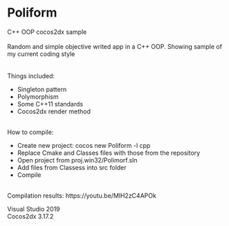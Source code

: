 # Poliform
C++ OOP cocos2dx sample<br>
<br>
Random and simple objective writed app in a C++ OOP. Showing sample of my current coding style<br>
<br>
<br>Things included:
- Singleton pattern
- Polymorphism
- Some C++11 standards
- Cocos2dx render method

<br>How to compile:
<l>
- Create new project:  cocos new Poliform -l cpp
- Replace Cmake and Classes files with those from the repository
- Open project from proj.win32/Polimorf.sln
- Add files from Classess into src folder
- Compile
</l>
<br>
Compilation results: https://youtu.be/MlH2zC4APOk
<br>

Visual Studio 2019<br>
Cocos2dx 3.17.2

